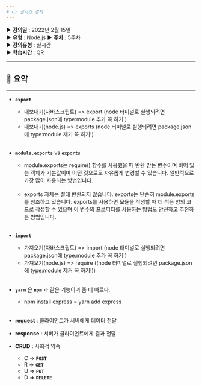 ```yaml
---
# 👉 실시간 강의
---
```


▶ **강의일** : 2022년 2월 15일  
▶ **유형** : Node.js 
▶ **주차** : 5주차  
▶ **강의유형** : 실시간  
▶ **학습시간** : QR     

---
## 📖 요약
---

- **`export`**
    - 내보내기(자바스크립트) => export (node 터미널로 실행되려면 package.json에 type:module 추가 꼭 하기!)
    - 내보내기(node.js) => exports (node 터미널로 실행되려면 package.json에 type:module 제거 꼭 하기!)</br></br>


- **`module.exports`** vs **`exports`**
    - module.exports는 require() 함수를 사용했을 때 반환 받는 변수이며 비어 있는 객체가 기본값이며 어떤 것으로도 자유롭게 변경할 수 있습니다. 일반적으로 가장 많이 사용되는 방법입니다.</br></br>
    - exports 자체는 절대 반환되지 않습니다. exports는 단순히 module.exports를 참조하고 있습니다. exports를 사용하면 모듈을 작성할 때 더 적은 양의 코드로 작성할 수 있으며 이 변수의 프로퍼티를 사용하는 방법도 안전하고 추천하는 방법입니다.</br></br>

- **`import`**
    - 가져오기(자바스크립트) => import (node 터미널로 실행되려면 package.json에 type:module 추가 꼭 하기!)
    - 가져오기(node.js) => require ((node 터미널로 실행되려면 package.json에 type:module 제거 꼭 하기!))</br></br>

- **`yarn`** 은 **`npm`** 과 같은 기능이며 좀 더 빠르다.
    - npm install express = yarn add express</br></br>
- **request** : 클라이언트가 서버에게 데이터 전달
- **response** : 서버가 클라이언트에게 결과 전달
- **CRUD** : 사회적 약속
    - C => **`POST`**
    - R => **`GET`**
    - U => **`PUT`**
    - D => **`DELETE`**

